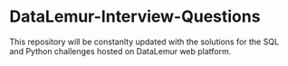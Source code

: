 # DataLemur-Interview-Questions
This repository will be constanlty updated with the solutions for the SQL and Python challenges hosted on DataLemur web platform.
